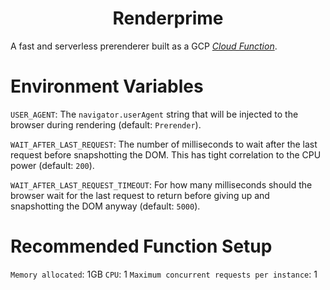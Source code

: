 <h1 align="center">Renderprime</h1>

A fast and serverless prerenderer built as a GCP _[Cloud Function](https://cloud.google.com/functions?hl=en)_.

# Environment Variables

`USER_AGENT`: The `navigator.userAgent` string that will be injected to the browser during rendering (default: `Prerender`).

`WAIT_AFTER_LAST_REQUEST`: The number of milliseconds to wait after the last request before snapshotting the DOM. This has tight correlation to the CPU power (default: `200`).

`WAIT_AFTER_LAST_REQUEST_TIMEOUT`: For how many milliseconds should the browser wait for the last request to return before giving up and snapshotting the DOM anyway (default: `5000`).

# Recommended Function Setup

`Memory allocated`: 1GB
`CPU`: 1
`Maximum concurrent requests per instance`: 1
